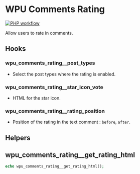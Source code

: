 # WPU Comments Rating

[![PHP workflow](https://github.com/WordPressUtilities/wpu_comments_rating/actions/workflows/php.yml/badge.svg 'PHP workflow')](https://github.com/WordPressUtilities/wpu_comments_rating/actions)

Allow users to rate in comments.

## Hooks

### wpu_comments_rating__post_types

- Select the post types where the rating is enabled.

### wpu_comments_rating__star_icon_vote

- HTML for the star icon.

### wpu_comments_rating__rating_position

- Position of the rating in the text comment : `before`, `after`.

## Helpers

## wpu_comments_rating__get_rating_html

```php
echo wpu_comments_rating__get_rating_html();
```
